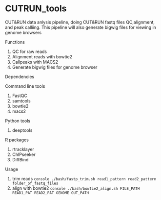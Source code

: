 # CUTRUN_tools
CUT&RUN data anlysis pipeline, doing CUT&RUN fastq files QC,alignment, and peak calliing. This pipeline will also generate bigwig files for viewing in genome browsers


Functions
  1.  QC for raw reads
  2.  Alignment reads with bowtie2
  3.  Callpeaks with MACS2
  4.  Generate bigwig files for genome browser
  
  
 Dependencies
 
 Command line tools
  1.  FastQC
  2.  samtools
  3.  bowtie2
  4.  macs2
  
 Python tools
  1.  deeptools
 
 R packages
  1.  rtracklayer
  2.  ChIPseeker
  3.  DiffBind
 
 Usage
  1.  trim reads
	```console
	./bash/fastp_trim.sh read1_pattern read2_pattern folder_of_fastq_files 
	```	
  2.  align with bowtie2
	```console
	./bash/bowtie2_align.sh FILE_PATH READ1_PAT READ2_PAT GENOME OUT_PATH
	```
